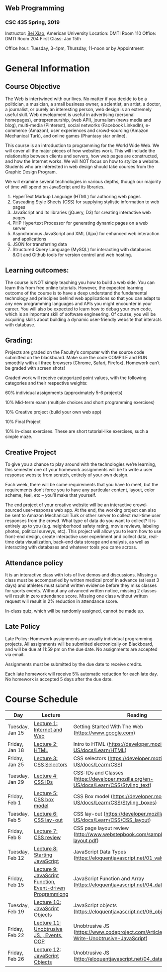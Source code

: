 ## Web Programming 

### CSC 435 Spring, 2019

Instructor: <a href="https://sites.google.com/site/beixiao/">Bei Xiao</a>, American University
Location: DMTI Room 110
Office: DMTI Room 204
First Class: Jan 15th

Office hour: Tuesday, 3-4pm, Thursday, 11-noon or by Appointment


# General Information

## Course Objective

The Web is intertwined with our lives. No matter if you decide to be a politician, a musician, a small business owner, a scientist, an artist, a doctor, a journalist, or purely an interesting person, web design is an extremely useful skill. Web development is useful in advertising (personal homepages), entrepreneurship, (web API), journalism (news media and blog), multi-media (Pinterest), social networks (Facebook LinkedIn), e-commerce (Amazon), user experiences and crowd-sourcing (Amazon Mechanical Turk), and online games (Phantasy star online). 

This course is an introduction to programming for the World Wide Web. We will cover all the major pieces of how websites work. This will include the relationship between clients and servers, how web pages are constructed, and how the Internet works. We will NOT focus on how to stylize a website. Students who are interested in web design should take courses from the Graphic Design Program. 

We will examine several technologies in various depths, though our majority of time will spend on JavaScript and its libraries. 

1. HyperText Markup Language (HTML) for authoring web pages
2. Cascading Style Sheets (CSS) for supplying stylistic information to web pages 
3. JavaScript and its libraries (jQuery, D3) for creating interactive web pages 
4.  PHP Hypertext Processor for generating dynamic pages on a web server 
5. Asynchronous JavaScript and XML (Ajax) for enhanced web interaction and applications 
6. JSON for transferring data
7. Structured Query Language (MySQL) for interacting with databases
8.Git and Github tools for version control and web hosting. 


## Learning outcomes:
The course is NOT simply teaching you how to build a web side. You can learn this from free online tutorials. However, the expected learning outcome of the course is to have a deep understand the fundamental technology and principles behind web applications so that you can adapt to any new programming languages and APIs you might encounter in your career. You will also be expected to learn how to debug your own code, which is an important skill of software engineering. Of course, you will be acquiring skills about building a dynamic user-friendly website that interacts with database. 

## Grading:
Projects are graded on the Faculty’s computer with the source code submitted on the blackboard. Make sure the code COMPILE and RUN smoothly with all three browsers (Chrome, Safari, Firefox).  Homework can’t be graded with screen shots! 

Graded work will receive categorized point values, with the following categories and their respective weights:

60% individual assignments (approximately 5-6 projects)

10% Mid-term exam (multiple choices and short programming exercises)

10% Creative project (build your own web app)

10% Final Project

10% In-class exercises.  These are short tutorial-like exercises, such a simple maze. 


## Creative Project
To give you a chance to play around with the technologies we’re learning, this semester one of your homework assignments will be to write a user response website from scratch, entirely of your own design. 

Each week, there will be some requirements that you have to meet, but the requirements don’t force you to have any particular content, layout, color scheme, feel, etc – you’ll make that yourself.

The end project of your creative website will be an interactive crowd-sourced user-response web app. At the end, the working project can also be sent to Amazon Mechanical Turk or other server to collect real-time user responses from the crowd. What type of data do you want to collect? It is entirely up to you (e.g. neighborhood safety rating, movie reviews, labeling photos, political surveys, etc). This project will allow you to learn how to use front-end design, create interactive user experiment and collect data, real-time data visualization, back-end data storage and analysis, as well as interacting with databases and whatever tools you came across. 

## Attendance policy

It is an interactive class with lots of live demos and discussions. Missing a class must be accompanied by written medical proof in advance (at least 3 days) and athletes must submit written evidence before they miss classes for sports events.  Without any advanced written notice, missing 2 classes will result in zero attendance score. Missing one class without written request will result in 2% reduction in attendance score.   

In-class quiz, which will be randomly assigned, cannot be made up. 

## Late Policy
Late Policy: Homework assignments are usually individual programming projects.  All assignments will be submitted electronically on Blackboard, and will be due at 11:59 pm on the due date. No assignments are accepted via email.

Assignments must be submitted by the due date to receive credits.  

Each late homework will receive 5% automatic reduction for each late day. No homework is accepted 5 days after the due date. 


# Course Schedule

Day | Lecture | Reading    | Homeworks
------- | ---------------- | ---------- | ---------:
|Tuesday, Jan 15 | <a href="https://github.com/fruittree/CSC435WebProgramming/blob/master/Lecture1.pdf">Lecture 1: Internet and Web </a> | Getting Started With The Web (https://www.google.com)| Homework 1(receipe) out|
|Friday, Jan 18 | <a href="https://github.com/fruittree/CSC435WebProgramming/blob/master/Lecture2.pdf">Lecture 2: HTML </a>| Intro to HTML (https://developer.mozilla.org/en-US/docs/Learn/HTML)|Creative Project Week 1|
|Friday, Jan 25 | <a href="https://github.com/fruittree/CSC435WebProgramming/tree/master/Lecture3.pdf">Lecture 3: CSS Selectors </a>| CSS selectors (https://developer.mozilla.org/en-US/docs/Learn/CSS)||
|Tuesday, Jan 29 | <a href="https://github.com/fruittree/CSC435WebProgramming/blob/master/Lecture4.pdf">Lecture 4: CSS IDs </a>| CSS: IDs and Classes (https://developer.mozilla.org/en-US/docs/Learn/CSS/Styling_text)|In-Class: resume.html|
|Friday, Feb 1 | <a href="https://github.com/fruittree/CSC435WebProgramming/blob/master/Lecture5.pdf">Lecture 5: CSS box model </a>| CSS Box model (https://developer.mozilla.org/en-US/docs/Learn/CSS/Styling_boxes)||
|Tuesday, Feb 5 | <a href="https://github.com/fruittree/CSC435WebProgramming/blob/master/Lecture6.pdf">Lecture 6: CSS lay-out </a>| CSS lay-out (https://developer.mozilla.org/en-US/docs/Learn/CSS/CSS_layout)|Creative Project 1|
|Friday, Feb 8 | <a href="https://github.com/fruittree/CSC435WebProgramming/blob/master/Lecture7.pdf">Lecture 7: CSS review </a>| CSS page layout review (http://www.webstepbook.com/samples/ch04-layout.pdf)|<a href="https://github.com/fruittree/CSC435WebProgramming/blob/master/Homework/Homework2/Homework2_MovieReview.pdf">Homework 2(movie review) </a>|
|Tuesday, Feb 12 | <a href="https://github.com/fruittree/CSC435WebProgramming/blob/master/Lecture8.pdf">Lecture 8: Starting JavaScript </a>| JavaScript Data Types (https://eloquentjavascript.net/01_values.html)|Homework 3|
|Friday, Feb 15 | <a href="https://github.com/fruittree/CSC435WebProgramming/blob/master/Lecture9.pdf">Lecture 9: JavaScript Function, Event-driven Programmiong </a>| JavaScript Function and Array (https://eloquentjavascript.net/04_data.html)|Homework 3|
|Tuesday, Feb 19 | <a href="https://github.com/fruittree/CSC435WebProgramming/blob/master/Lecture10.pdf">Lecture 10: JavaScript Objects </a>| JavaScript objects (https://eloquentjavascript.net/06_object.html)|In-class Exercises (https://github.com/fruittree/CSC435WebProgramming/blob/master/Lecture10/SmallestNumber.html)|
|Friday, Feb 22 | <a href="">Lecture 11: Unobtrusive JS, , Events, OOP </a>| Unobtrusive JS (https://www.codeproject.com/Articles/878436/Lets-Write-Unobtrusive-JavaScript)|In-class Exercises|
|Friday, Feb 26 | <a href="">Lecture 12: JavaScript Objects</a>| Unobtrusive JS (http://eloquentjavascript.net/04_data.html)|<a href="https://github.com/fruittree/CSC435WebProgramming/tree/master/Lecture11">Lecture 12 In-class Exercises</a>|



